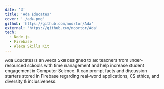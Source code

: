 ```yaml
---
date: '3'
title: 'Ada Educates'
cover: './ada.png'
github: 'https://github.com/noortor/Ada'
external: 'https://github.com/noortor/Ada'
tech:
  - Node.js
  - Firebase
  - Alexa Skills Kit
---
```


Ada Educates is an Alexa Skill designed to aid teachers from under-resourced schools with time management and help increase student engagement in Computer Science. It can prompt facts and discussion starters stored in Firebase regarding real-world applications, CS ethics, and diversity & inclusiveness.
